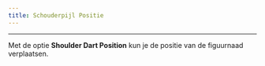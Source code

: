 ```yaml
---
title: Schouderpijl Positie
---
```


***

Met de optie **Shoulder Dart Position** kun je de positie van de figuurnaad verplaatsen.
